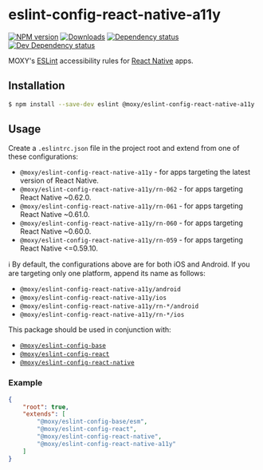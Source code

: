 # eslint-config-react-native-a11y

[![NPM version][npm-image]][npm-url] [![Downloads][downloads-image]][npm-url]
[![Dependency status][david-dm-image]][david-dm-url] [![Dev Dependency status][david-dm-dev-image]][david-dm-dev-url]

[npm-url]:https://npmjs.org/package/@moxy/eslint-config-react-native-a11y
[npm-image]:https://img.shields.io/npm/v/@moxy/eslint-config-react-native-a11y.svg
[downloads-image]:https://img.shields.io/npm/dm/@moxy/eslint-config-react-native-a11y.svg
[david-dm-url]:https://david-dm.org/moxystudio/eslint-config?path=packages/eslint-config-react-native-a11y
[david-dm-image]:https://img.shields.io/david/moxystudio/eslint-config.svg?path=packages/eslint-config-react-native-a11y
[david-dm-dev-url]:https://david-dm.org/moxystudio/eslint-config?type=dev&path=packages/eslint-config-react-native-a11y
[david-dm-dev-image]:https://img.shields.io/david/dev/moxystudio/eslint-config.svg?path=packages/eslint-config-react-native-a11y

MOXY's [ESLint](http://eslint.org/) accessibility rules for [React Native](https://reactnative.dev/) apps.

## Installation

```sh
$ npm install --save-dev eslint @moxy/eslint-config-react-native-a11y
```

## Usage

Create a `.eslintrc.json` file in the project root and extend from one of these configurations:

- `@moxy/eslint-config-react-native-a11y` - for apps targeting the latest version of React Native.
- `@moxy/eslint-config-react-native-a11y/rn-062` - for apps targeting React Native ~0.62.0.
- `@moxy/eslint-config-react-native-a11y/rn-061` - for apps targeting React Native ~0.61.0.
- `@moxy/eslint-config-react-native-a11y/rn-060` - for apps targeting React Native ~0.60.0.
- `@moxy/eslint-config-react-native-a11y/rn-059` - for apps targeting React Native <=0.59.10.

ℹ️ By default, the configurations above are for both iOS and Android. If you are targeting only one platform, append its name as follows:

- `@moxy/eslint-config-react-native-a11y/android`
- `@moxy/eslint-config-react-native-a11y/ios`
- `@moxy/eslint-config-react-native-a11y/rn-*/android`
- `@moxy/eslint-config-react-native-a11y/rn-*/ios`

This package should be used in conjunction with:

- [`@moxy/eslint-config-base`](../eslint-config-base)
- [`@moxy/eslint-config-react`](../eslint-config-react)
- [`@moxy/eslint-config-react-native`](../eslint-config-react-native)

### Example

```json
{
    "root": true,
    "extends": [
        "@moxy/eslint-config-base/esm",
        "@moxy/eslint-config-react",
        "@moxy/eslint-config-react-native",
        "@moxy/eslint-config-react-native-a11y"
    ]
}
```
